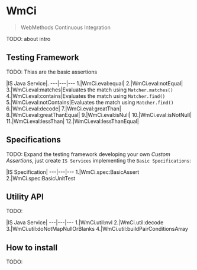 # WmCi
> WebMethods Continuous Integration

TODO: about intro

## Testing Framework
TODO: Thias are the basic assertions

   |IS Java Service|.
---|---|---
1.|WmCi.eval:equal|
2.|WmCi.eval:notEqual|
3.|WmCi.eval:matches|Evaluates the match using `Matcher.matches()`
4.|WmCi.eval:contains|Evaluates the match using `Matcher.find()`
5.|WmCi.eval:notContains|Evaluates the match using `Matcher.find()`
6.|WmCi.eval:decode|
7.|WmCi.eval:greatThan|
8.|WmCi.eval:greatThanEqual|
9.|WmCi.eval:isNull|
10.|WmCi.eval:isNotNull|
11.|WmCi.eval:lessThan|
12.|WmCi.eval:lessThanEqual|


## Specifications
TODO: Expand the testing framework developing your own *Custom Assertions*, just create `IS Services` implementing the `Basic Specifications`:

   |IS Specification|
---|---|---
1.|WmCi.spec:BasicAssert
2.|WmCi.spec:BasicUnitTest


## Utility API
TODO:

   |IS Java Service|
---|---|---
1.|WmCi.util:nvl
2.|WmCi.util:decode
3.|WmCi.util:doNotMapNullOrBlanks
4.|WmCi.util:buildPairConditionsArray


## How to install
TODO:

